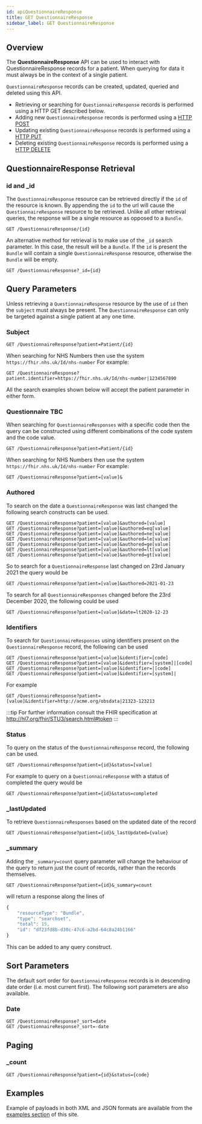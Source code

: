 ```yaml
---
id: apiQuestionnaireResponse
title: GET QuestionnaireResponse
sidebar_label: GET QuestionnaireResponse
---
```


## Overview

The **QuestionnaireResponse** API can be used to interact with QuestionnaireResponse records for a patient. When querying for data it must always be in the context of a single patient.

`QuestionnaireResponse` records can be created, updated, queried and deleted using this API.

- Retrieving or searching for `QuestionnaireResponse` records is performed using a HTTP GET described below.
- Adding new `QuestionnaireResponse` records is performed using a [HTTP POST](apiQuestionnaireResponsePOST)
- Updating existing `QuestionnaireResponse` records is performed using a [HTTP PUT](apiQuestionnaireResponsePUT)
- Deleting existing `QuestionnaireResponse` records is performed using a [HTTP DELETE](apiQuestionnaireResponseDELETE)

## QuestionnaireResponse Retrieval

### id and \_id

The `QuestionnaireResponse` resource can be retrieved directly if the `id` of the resource is known. By appending the `id` to the url will cause the `QuestionnaireResponse` resource to be retrieved. Unlike all other retrieval queries, the response will be a single resource as opposed to a `Bundle`.

```http
GET /QuestionnaireResponse/{id}
```

An alternative method for retrieval is to make use of the `_id` search parameter. In this case, the result will be a `Bundle`. If the `id` is present the `Bundle` will contain a single `QuestionnaireResponse` resource, otherwise the `Bundle` will be empty.

```http
GET /QuestionnaireResponse?_id={id}
```

## Query Parameters

Unless retrieving a `QuestionnaireResponse` resource by the use of `id` then the `subject` must always be present. The `QuestionnaireResponse` can only be targeted against a single patient at any one time.

### Subject

```http
GET /QuestionnaireResponse?patient=Patient/{id}
```

When searching for NHS Numbers then use the system `https://fhir.nhs.uk/Id/nhs-number`
For example:

```http
GET /QuestionnaireResponse?patient.identifier=https://fhir.nhs.uk/Id/nhs-number|1234567890
```

All the search examples shown below will accept the patient parameter in either form.

### Questionnaire TBC

When searching for `QuestionnaireResponses` with a specific code then the query can be constructed using different combinations of the code system and the code value.

```http
GET /QuestionnaireResponse?patient=Patient/{id}
```

When searching for NHS Numbers then use the system `https://fhir.nhs.uk/Id/nhs-number`
For example:

```http
GET /QuestionnaireResponse?patient=[value]&
```


### Authored

To search on the date a `QuestionnaireResponse` was last changed the following search constructs can be used.

```http
GET /QuestionnaireResponse?patient=[value]&authored=[value]
GET /QuestionnaireResponse?patient=[value]&authored=eq[value]
GET /QuestionnaireResponse?patient=[value]&authored=ne[value]
GET /QuestionnaireResponse?patient=[value]&authored=le[value]
GET /QuestionnaireResponse?patient=[value]&authored=ge[value]
GET /QuestionnaireResponse?patient=[value]&authored=lt[value]
GET /QuestionnaireResponse?patient=[value]&authored=gt[value]
```

So to search for a `QuestionnaireResponse` last changed on 23rd January 2021 the query would be

```http
GET /QuestionnaireResponse?patient=[value]&authored=2021-01-23
```

To search for all `QuestionnaireResponses` changed before the 23rd December 2020, the following could be used

```http
GET /QuestionnaireResponse?patient=[value]&date=lt2020-12-23
```

### Identifiers

To search for `QuestionnaireResponses` using identifiers present on the `QuestionnaireResponse` record, the following can be used

```http
GET /QuestionnaireResponse?patient=[value]&identifier=[code]
GET /QuestionnaireResponse?patient=[value]&identifier=[system]|[code]
GET /QuestionnaireResponse?patient=[value]&identifier=|[code]
GET /QuestionnaireResponse?patient=[value]&identifier=[system]|

```

For example

```http
GET /QuestionnaireResponse?patient=[value]&identifier=http://acme.org/obsdata|21323-123213
```

:::tip
For further information consult the FHIR specification at http://hl7.org/fhir/STU3/search.html#token
:::

### Status

To query on the status of the `QuestionnaireResponse` record, the following can be used.

```http
GET /QuestionnaireResponse?patient={id}&status=[value]
```

For example to query on a `QuestionnaireResponse` with a status of completed the query would be

```http
GET /QuestionnaireResponse?patient={id}&status=completed
```

### \_lastUpdated

To retrieve `QuestionnaireResponses` based on the updated date of the record

```http
GET /QuestionnaireResponse?patient={id}&_lastUpdated={value}
```

<!-- :::important
Need to check how this was implemented (were modifiers used?)
::: -->

### \_summary

Adding the `_summary=count` query parameter will change the behaviour of the query to return just the count of records, rather than the records themselves.

```http
GET /QuestionnaireResponse?patient={id}&_summary=count
```

will return a response along the lines of

```javascript
{
    "resourceType": "Bundle",
    "type": "searchset",
    "total": 15,
    "id": "df23fd8b-d30c-47c6-a2bd-64c8a24b1166"
}
```

This can be added to any query construct.

## Sort Parameters

The default sort order for `QuestionnaireResponse` records is in descending date order (i.e. most current first).
The following sort parameters are also available.

### Date

```http
GET /QuestionnaireResponse?_sort=date
GET /QuestionnaireResponse?_sort=-date
```

## Paging

### \_count

```http
GET /QuestionnaireResponse?patient={id}&status={code}
```

## Examples

Example of payloads in both XML and JSON formats are available from the [examples section](../examples/exampleOverview) of this site.
